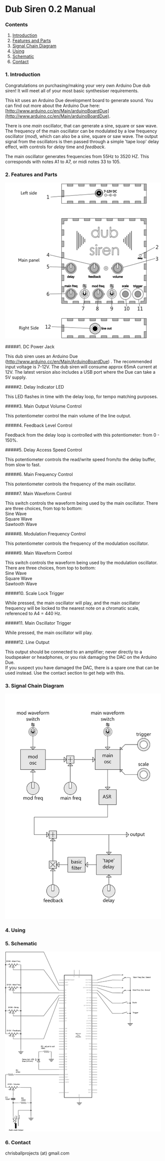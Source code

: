 # Dub Siren 0.2 Manual

### Contents

1. [Introduction](/Dub%20Siren%20Manual.md#1-introduction)
2. [Features and Parts](/Dub%20Siren%20Manual.md#2-features-and-parts)
3. [Signal Chain Diagram](/Dub%20Siren%20Manual.md#3-signal-chain-diagram)
4. [Using](/Dub%20Siren%20Manual.md#4-using)
5. [Schematic](/Dub%20Siren%20Manual.md#5-schematic)
6. [Contact](/Dub%20Siren%20Manual.md#6-contact)

### 1. Introduction

Congratulations on purchasing/making your very own Arduino Due dub siren! It will meet all of your most basic synthesiser requirements.

This kit uses an Arduino Due development board to generate sound. You can find out more about the Arduino Due here: [http://www.arduino.cc/en/Main/arduinoBoardDue](http://www.arduino.cc/en/Main/arduinoBoardDue).

There is one *main* oscillator, that can generate a sine, square or saw wave. The frequency of the main oscillator can be modulated by a low frequency oscillator (*mod*), which can also be a sine, square or saw wave. The output signal from the oscillators is then passed through a simple 'tape loop' delay effect, with controls for *delay* time and *feedback*.

The main oscillator generates frequencies from 55Hz to 3520 HZ. This corresponds with notes A1 to A7, or midi notes 33 to 105.

### 2. Features and Parts

![alt text](/Images/PartsDiagram.png "Features and Parts")

#####1. DC Power Jack

   This dub siren uses an Arduino Due (http://www.arduino.cc/en/Main/ArduinoBoardDue) . The recommended input voltage is 7-12V. The dub siren will consume approx 65mA current at 12V. The latest version also includes a USB port where the Due can take a 5V supply.

#####2. Delay Indicator LED

   This LED flashes in time with the delay loop, for tempo matching purposes.

#####3. Main Output Volume Control

   This potentiometer control the main volume of the line output.

#####4. Feedback Level Control

   Feedback from the delay loop is controlled with this potentiometer: from 0 - 150%. 

#####5. Delay Access Speed Control

   This potentiometer controls the read/write speed from/to the delay buffer, from slow to fast.

#####6. Main Frequency Control

   This potentiometer controls the frequency of the main oscillator.

#####7. Main Waveform Control

   This switch controls the waveform being used by the main oscillator. There are three choices, from top to bottom:  
   Sine Wave  
   Square Wave  
   Sawtooth Wave

#####8. Modulation Frequency Control

   This potentiometer controls the frequency of the modulation oscillator.

#####9. Main Waveform Control

   This switch controls the waveform being used by the modulation oscillator. There are three choices, from top to bottom:  
   Sine Wave  
   Square Wave  
   Sawtooth Wave

#####10. Scale Lock Trigger

   While pressed, the main oscillator will play, and the main oscillator frequency will be locked to the nearest note on a chromatic scale, referenced to A4 = 440 Hz.

#####11. Main Oscillator Trigger

   While pressed, the main oscillator will play.

#####12. Line Output

   This output should be connected to an amplifier; never directly to a loudspeaker or headphones, or you risk damaging the DAC on the Arduino Due.  
   If you suspect you have damaged the DAC, there is a spare one that can be used instead. Use the contact section to get help with this.

### 3. Signal Chain Diagram

![alt text](/Images/SignalChainDiagram.png "Signal Chain")

### 4. Using



### 5. Schematic

![alt text](/Images/Schematic.png "Schematic")

### 6. Contact

chrisballprojects (at) gmail.com


